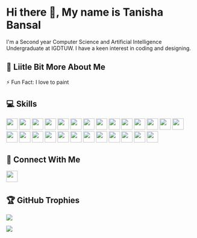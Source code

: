 
# Hi there 👋, My name is Tanisha Bansal

I'm a Second year Computer Science and Artificial Intelligence Undergraduate at IGDTUW. 
I have a keen interest in coding and designing.

## 💫 Liitle Bit More About Me
<p>⚡ Fun Fact: I love to paint</p>

## 💻 Skills
<p>
<img src="https://img.shields.io/badge/java-%23ED8B00.svg?style=for-the-badge&logo=java&logoColor=white" style="margin-bottom: 4px;" height="30px">
<img src="https://img.shields.io/badge/c-%2300599C.svg?style=for-the-badge&logo=c&logoColor=white" style="margin-bottom: 4px;" height="30px">
<img src="https://img.shields.io/badge/c++-%2300599C.svg?style=for-the-badge&logo=c%2B%2B&logoColor=white" style="margin-bottom: 4px;" height="30px">
<img src="https://img.shields.io/badge/python-3670A0?style=for-the-badge&logo=python&logoColor=ffdd54" style="margin-bottom: 4px;" height="30px">
<img src="https://img.shields.io/badge/javascript-%23323330.svg?style=for-the-badge&logo=javascript&logoColor=%23F7DF1E" style="margin-bottom: 4px;" height="30px">
<img src="https://img.shields.io/badge/react_native-%2320232a.svg?style=for-the-badge&logo=react&logoColor=%2361DAFB" style="margin-bottom: 4px;" height="30px">
<img src="https://img.shields.io/badge/html5-%23E34F26.svg?style=for-the-badge&logo=html5&logoColor=white" style="margin-bottom: 4px;" height="30px">
<img src="https://img.shields.io/badge/css3-%231572B6.svg?style=for-the-badge&logo=css3&logoColor=white" style="margin-bottom: 4px;" height="30px">
<img src="https://img.shields.io/badge/bootstrap-%23563D7C.svg?style=for-the-badge&logo=bootstrap&logoColor=white" style="margin-bottom: 4px;" height="30px">
<img src="https://img.shields.io/badge/react-%2320232a.svg?style=for-the-badge&logo=react&logoColor=%2361DAFB" style="margin-bottom: 4px;" height="30px">
<img src="https://img.shields.io/badge/tailwindcss-%2338B2AC.svg?style=for-the-badge&logo=tailwind-css&logoColor=white" style="margin-bottom: 4px;" height="30px">
<img src="https://img.shields.io/badge/node.js-6DA55F?style=for-the-badge&logo=node.js&logoColor=white" style="margin-bottom: 4px;" height="30px">
<img src="https://img.shields.io/badge/git-%23F05033.svg?style=for-the-badge&logo=git&logoColor=white" style="margin-bottom: 4px;" height="30px">
<img src="https://img.shields.io/badge/Linux-FCC624?style=for-the-badge&logo=linux&logoColor=black" style="margin-bottom: 4px;" height="30px">
<img src="https://img.shields.io/badge/pandas-%23150458.svg?style=for-the-badge&logo=pandas&logoColor=white" style="margin-bottom: 4px;" height="30px">
<img src="https://img.shields.io/badge/matplotlib-%230077C6.svg?style=for-the-badge&logo=matplotlib&logoColor=white" style="margin-bottom: 4px;" height="30px">
<img src="https://img.shields.io/badge/numpy-%23013243.svg?style=for-the-badge&logo=numpy&logoColor=white"  style="margin-bottom: 4px;" height="30px">
<img src="https://img.shields.io/badge/figma-%23F24E1E.svg?style=for-the-badge&logo=figma&logoColor=white" style="margin-bottom: 4px;" height="30px">
<img src="https://img.shields.io/badge/canva-%23000000.svg?style=for-the-badge&logo=canva&logoColor=white" style="margin-bottom: 4px;" height="30px">
<img src="https://img.shields.io/badge/tableau-%23E97627.svg?style=for-the-badge&logo=tableau&logoColor=white"  style="margin-bottom: 4px;" height="30px">
<img src="https://img.shields.io/badge/staruml-%230072C6.svg?style=for-the-badge&logo=staruml&logoColor=white" style="margin-bottom: 4px;" height="30px">
<img src="https://img.shields.io/badge/adobe%20xd-%230066FF.svg?style=for-the-badge&logo=adobe-xd&logoColor=white" style="margin-bottom: 4px;" height="30px">
<img src="https://img.shields.io/badge/tensorflow-%23FF6F00.svg?style=for-the-badge&logo=tensorflow&logoColor=white"   style="margin-bottom: 4px;" height="30px">
<img src="https://img.shields.io/badge/google%20cloud-%234285F4.svg?style=for-the-badge&logo=google-cloud&logoColor=white"  style="margin-bottom: 4px;" height="30px">
<img src="https://img.shields.io/badge/data%20science-%233776AB.svg?style=for-the-badge" style="margin-bottom: 4px;" height="30px">
<img src="https://img.shields.io/badge/machine%20learning-%23F69220.svg?style=for-the-badge"  style="margin-bottom: 4px;" height="30px">
</p>

## 👥 Connect With Me
<p>
<a href="[https://linkedin.com/in/https://www.linkedin.com/in/tanisha-bansal-7869a6255/](https://www.linkedin.com/in/tanisha-bansal-7869a6255)"><img src="https://img.shields.io/badge/linkedin-%230077B5.svg?style=for-the-badge&logo=linkedin&logoColor=white" style="margin-bottom: 4px;" height="30px" target="_blank"></a>
</p>


## 🏆 GitHub Trophies

<p><img src="https://github-profile-trophy.vercel.app/?username=tanisha10101">
</p>


<p><img src="https://github-readme-stats.vercel.app/api/top-langs/?username=tanisha10101&layout=compact"><p>
